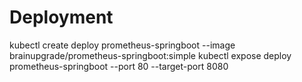 # Deployment

kubectl create deploy prometheus-springboot --image brainupgrade/prometheus-springboot:simple
kubectl expose deploy prometheus-springboot --port 80 --target-port 8080